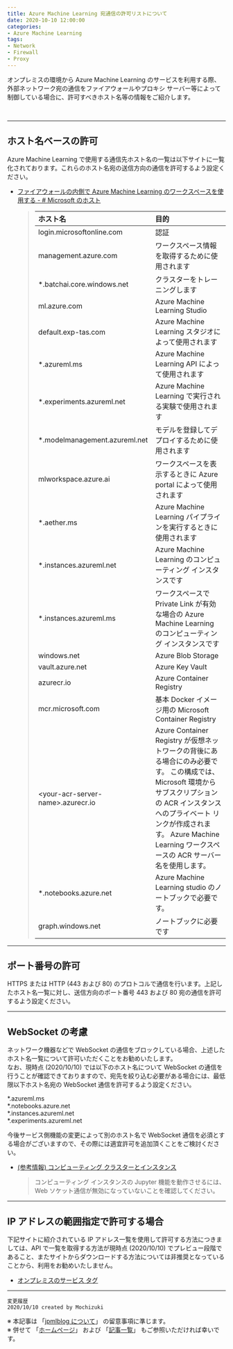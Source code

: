 ```yaml
---
title: Azure Machine Learning 宛通信の許可リストについて
date: 2020-10-10 12:00:00
categories:
- Azure Machine Learning
tags:
- Network
- Firewall
- Proxy
---
```

オンプレミスの環境から Azure Machine Learning のサービスを利用する際、外部ネットワーク宛の通信をファイアウォールやプロキシ サーバー等によって制御している場合に、許可すべきホスト名等の情報をご紹介します。  

<!-- more -->
<br>

***
## ホスト名ベースの許可
Azure Machine Learning で使用する通信先ホスト名の一覧は以下サイトに一覧化されております。これらのホスト名宛の送信方向の通信を許可するよう設定ください。  

- [ファイアウォールの内側で Azure Machine Learning のワークスペースを使用する - # Microsoft のホスト](https://docs.microsoft.com/ja-jp/azure/machine-learning/how-to-access-azureml-behind-firewall#microsoft-hosts)

  >|ホスト名|目的|
  >|:------------------------|:--|
  >|login.microsoftonline.com|認証|
  >|management.azure.com|ワークスペース情報を取得するために使用されます|
  >|*.batchai.core.windows.net|クラスターをトレーニングします|
  >|ml.azure.com|Azure Machine Learning Studio|
  >|default.exp-tas.com|Azure Machine Learning スタジオによって使用されます|
  >|*.azureml.ms|Azure Machine Learning API によって使用されます|
  >|*.experiments.azureml.net|Azure Machine Learning で実行される実験で使用されます|
  >|*.modelmanagement.azureml.net|モデルを登録してデプロイするために使用されます|
  >|mlworkspace.azure.ai|ワークスペースを表示するときに Azure portal によって使用されます|
  >|*.aether.ms|Azure Machine Learning パイプラインを実行するときに使用されます|
  >|*.instances.azureml.net|Azure Machine Learning のコンピューティング インスタンスです
  >|*.instances.azureml.ms|ワークスペースで Private Link が有効な場合の Azure Machine Learning のコンピューティング インスタンスです|
  >|windows.net|Azure Blob Storage|
  >|vault.azure.net|Azure Key Vault|
  >|azurecr.io|Azure Container Registry|
  >|mcr.microsoft.com|基本 Docker イメージ用の Microsoft Container Registry|
  >|\<your-acr-server-name\>.azurecr.io|Azure Container Registry が仮想ネットワークの背後にある場合にのみ必要です。 この構成では、Microsoft 環境からサブスクリプションの ACR インスタンスへのプライベート リンクが作成されます。 Azure Machine Learning ワークスペースの ACR サーバー名を使用します。|
  >|*.notebooks.azure.net|Azure Machine Learning studio のノートブックで必要です。|
  >|graph.windows.net|ノートブックに必要です|

***
## ポート番号の許可
HTTPS または HTTP (443 および 80) のプロトコルで通信を行います。上記したホスト名一覧に対し、送信方向のポート番号 443 および 80 宛の通信を許可するよう設定ください。  

***
## WebSocket の考慮
ネットワーク機器などで WebSocket の通信をブロックしている場合、上述したホスト名一覧について許可いただくことをお勧めいたします。  
なお、現時点 (2020/10/10) では以下のホスト名について WebSocket の通信を行うことが確認できておりますので、宛先を絞り込む必要がある場合には、最低限以下ホスト名宛の WebSocket 通信を許可するよう設定ください。  

*.azureml.ms  
*.notebooks.azure.net  
*.instances.azureml.net  
*.experiments.azureml.net  

今後サービス側機能の変更によって別のホスト名で WebSocket 通信を必須とする場合がございますので、その際には適宜許可を追加頂くことをご検討ください。

- [(参考情報) コンピューティング クラスターとインスタンス](https://docs.microsoft.com/ja-jp/azure/machine-learning/how-to-secure-training-vnet#compute-clusters--instances)
  >コンピューティング インスタンスの Jupyter 機能を動作させるには、Web ソケット通信が無効になっていないことを確認してください。

***
## IP アドレスの範囲指定で許可する場合
下記サイトに紹介されている IP アドレス一覧を使用して許可する方法につきましては、API で一覧を取得する方法が現時点 (2020/10/10) でプレビュー段階であること、またサイトからダウンロードする方法については非推奨となっていることから、利用をお勧めいたしません。  

- [オンプレミスのサービス タグ](https://docs.microsoft.com/ja-jp/azure/virtual-network/service-tags-overview#service-tags-on-premises)


***
`変更履歴`  
`2020/10/10 created by Mochizuki`

※ 本記事は 「[jpmlblog について](https://jpmlblog.github.io/blog/2020/01/01/about-jpmlblog/)」 の留意事項に準じます。  
※ 併せて 「[ホームページ](https://jpmlblog.github.io/blog/)」 および 「[記事一覧](https://jpmlblog.github.io/blog/archives/)」 もご参照いただければ幸いです。  
